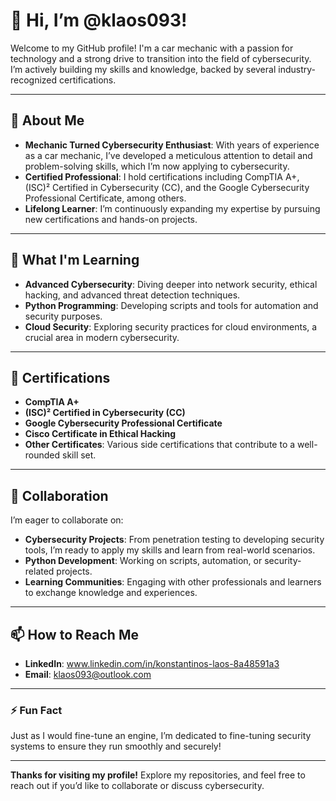 # 👋 Hi, I’m @klaos093!

Welcome to my GitHub profile! I'm a car mechanic with a passion for technology and a strong drive to transition into the field of cybersecurity. I’m actively building my skills and knowledge, backed by several industry-recognized certifications.

---

## 👀 About Me

- **Mechanic Turned Cybersecurity Enthusiast**: With years of experience as a car mechanic, I’ve developed a meticulous attention to detail and problem-solving skills, which I’m now applying to cybersecurity.
- **Certified Professional**: I hold certifications including CompTIA A+, (ISC)² Certified in Cybersecurity (CC), and the Google Cybersecurity Professional Certificate, among others.
- **Lifelong Learner**: I’m continuously expanding my expertise by pursuing new certifications and hands-on projects.

---

## 🌱 What I'm Learning

- **Advanced Cybersecurity**: Diving deeper into network security, ethical hacking, and advanced threat detection techniques.
- **Python Programming**: Developing scripts and tools for automation and security purposes.
- **Cloud Security**: Exploring security practices for cloud environments, a crucial area in modern cybersecurity.

---

## 🏅 Certifications

- **CompTIA A+**
- **(ISC)² Certified in Cybersecurity (CC)**
- **Google Cybersecurity Professional Certificate**
- **Cisco Certificate in Ethical Hacking**
- **Other Certificates**: Various side certifications that contribute to a well-rounded skill set.

---

## 💞️ Collaboration

I’m eager to collaborate on:

- **Cybersecurity Projects**: From penetration testing to developing security tools, I’m ready to apply my skills and learn from real-world scenarios.
- **Python Development**: Working on scripts, automation, or security-related projects.
- **Learning Communities**: Engaging with other professionals and learners to exchange knowledge and experiences.

---

## 📫 How to Reach Me

- **LinkedIn**: www.linkedin.com/in/konstantinos-laos-8a48591a3
- **Email**: klaos093@outlook.com

---

### ⚡ Fun Fact

Just as I would fine-tune an engine, I’m dedicated to fine-tuning security systems to ensure they run smoothly and securely!

---

**Thanks for visiting my profile!** Explore my repositories, and feel free to reach out if you’d like to collaborate or discuss cybersecurity.

